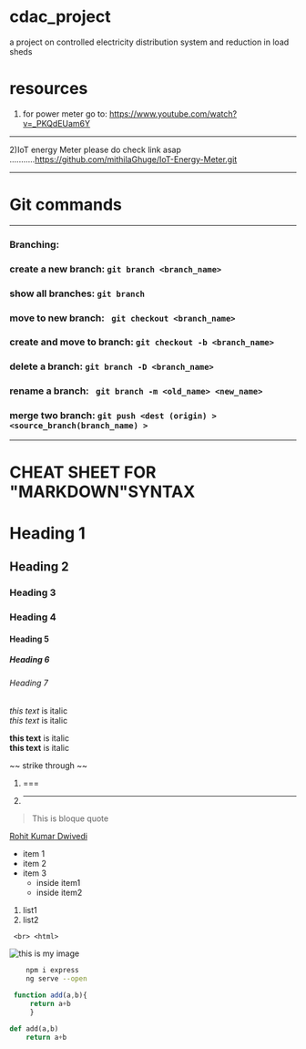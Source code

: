 # cdac_project
a project on controlled electricity distribution system and reduction in load sheds
# resources
1) for power meter go to: https://www.youtube.com/watch?v=_PKQdEUam6Y
---
2)IoT energy Meter please do check link asap
...........https://github.com/mithilaGhuge/IoT-Energy-Meter.git
___
# Git commands
___
### Branching:

### create a new branch: `git branch <branch_name>`
### show all branches: ` git branch ` 
### move to new branch: ` git checkout <branch_name>`
### create and move to branch: ` git checkout -b <branch_name> `
### delete a branch: ` git branch -D <branch_name> `
### rename a branch: ` git branch -m <old_name> <new_name>`
### merge two branch: ` git push <dest (origin) > <source_branch(branch_name) > ` 

___

# CHEAT SHEET FOR "MARKDOWN"SYNTAX
<!-- dummy code for learning  markdown lang>
<!-- heading -->
# Heading 1
## Heading 2
### Heading 3
### Heading 4
#### Heading 5
##### Heading 6
###### Heading 7
<!-- Italics -->
*this text* is italic <br>
_this text_ is italic
<!-- Strong -->

**this text** is italic <br>
__this text__ is italic

<!-- Strike through -->
~~ strike through ~~
<!-- horizontal rule -->
1) ===
2) ___

<!-- block quotes -->
> This is bloque quote
<!-- LINK -->
[Rohit Kumar Dwivedi](rohitkumardwivedi.ml "goto my website") 

<!-- Ordered list  -->
* item 1
* item 2
* item 3
    * inside item1
    * inside item2

<!-- unorderd lis-->
1. list1
1. list2
<!-- code -->
` <br> <html>`
<!-- image-->
![this is my image](https://avatars0.githubusercontent.com/u/30552632?s=40&v=4)

<!-- gihub specific codes-->
<!--codes -->
```bash
    npm i express
    ng serve --open
```

```javascript
 function add(a,b){
     return a+b
     }
```
```python
def add(a,b)
    return a+b
```

